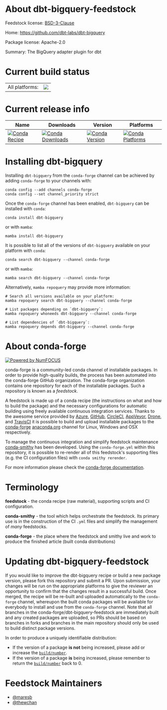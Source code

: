 About dbt-bigquery-feedstock
============================

Feedstock license: [BSD-3-Clause](https://github.com/conda-forge/dbt-bigquery-feedstock/blob/main/LICENSE.txt)

Home: https://github.com/dbt-labs/dbt-bigquery

Package license: Apache-2.0

Summary: The BigQuery adapter plugin for dbt

Current build status
====================


<table><tr><td>All platforms:</td>
    <td>
      <a href="https://dev.azure.com/conda-forge/feedstock-builds/_build/latest?definitionId=16766&branchName=main">
        <img src="https://dev.azure.com/conda-forge/feedstock-builds/_apis/build/status/dbt-bigquery-feedstock?branchName=main">
      </a>
    </td>
  </tr>
</table>

Current release info
====================

| Name | Downloads | Version | Platforms |
| --- | --- | --- | --- |
| [![Conda Recipe](https://img.shields.io/badge/recipe-dbt--bigquery-green.svg)](https://anaconda.org/conda-forge/dbt-bigquery) | [![Conda Downloads](https://img.shields.io/conda/dn/conda-forge/dbt-bigquery.svg)](https://anaconda.org/conda-forge/dbt-bigquery) | [![Conda Version](https://img.shields.io/conda/vn/conda-forge/dbt-bigquery.svg)](https://anaconda.org/conda-forge/dbt-bigquery) | [![Conda Platforms](https://img.shields.io/conda/pn/conda-forge/dbt-bigquery.svg)](https://anaconda.org/conda-forge/dbt-bigquery) |

Installing dbt-bigquery
=======================

Installing `dbt-bigquery` from the `conda-forge` channel can be achieved by adding `conda-forge` to your channels with:

```
conda config --add channels conda-forge
conda config --set channel_priority strict
```

Once the `conda-forge` channel has been enabled, `dbt-bigquery` can be installed with `conda`:

```
conda install dbt-bigquery
```

or with `mamba`:

```
mamba install dbt-bigquery
```

It is possible to list all of the versions of `dbt-bigquery` available on your platform with `conda`:

```
conda search dbt-bigquery --channel conda-forge
```

or with `mamba`:

```
mamba search dbt-bigquery --channel conda-forge
```

Alternatively, `mamba repoquery` may provide more information:

```
# Search all versions available on your platform:
mamba repoquery search dbt-bigquery --channel conda-forge

# List packages depending on `dbt-bigquery`:
mamba repoquery whoneeds dbt-bigquery --channel conda-forge

# List dependencies of `dbt-bigquery`:
mamba repoquery depends dbt-bigquery --channel conda-forge
```


About conda-forge
=================

[![Powered by
NumFOCUS](https://img.shields.io/badge/powered%20by-NumFOCUS-orange.svg?style=flat&colorA=E1523D&colorB=007D8A)](https://numfocus.org)

conda-forge is a community-led conda channel of installable packages.
In order to provide high-quality builds, the process has been automated into the
conda-forge GitHub organization. The conda-forge organization contains one repository
for each of the installable packages. Such a repository is known as a *feedstock*.

A feedstock is made up of a conda recipe (the instructions on what and how to build
the package) and the necessary configurations for automatic building using freely
available continuous integration services. Thanks to the awesome service provided by
[Azure](https://azure.microsoft.com/en-us/services/devops/), [GitHub](https://github.com/),
[CircleCI](https://circleci.com/), [AppVeyor](https://www.appveyor.com/),
[Drone](https://cloud.drone.io/welcome), and [TravisCI](https://travis-ci.com/)
it is possible to build and upload installable packages to the
[conda-forge](https://anaconda.org/conda-forge) [anaconda.org](https://anaconda.org/)
channel for Linux, Windows and OSX respectively.

To manage the continuous integration and simplify feedstock maintenance
[conda-smithy](https://github.com/conda-forge/conda-smithy) has been developed.
Using the ``conda-forge.yml`` within this repository, it is possible to re-render all of
this feedstock's supporting files (e.g. the CI configuration files) with ``conda smithy rerender``.

For more information please check the [conda-forge documentation](https://conda-forge.org/docs/).

Terminology
===========

**feedstock** - the conda recipe (raw material), supporting scripts and CI configuration.

**conda-smithy** - the tool which helps orchestrate the feedstock.
                   Its primary use is in the construction of the CI ``.yml`` files
                   and simplify the management of *many* feedstocks.

**conda-forge** - the place where the feedstock and smithy live and work to
                  produce the finished article (built conda distributions)


Updating dbt-bigquery-feedstock
===============================

If you would like to improve the dbt-bigquery recipe or build a new
package version, please fork this repository and submit a PR. Upon submission,
your changes will be run on the appropriate platforms to give the reviewer an
opportunity to confirm that the changes result in a successful build. Once
merged, the recipe will be re-built and uploaded automatically to the
`conda-forge` channel, whereupon the built conda packages will be available for
everybody to install and use from the `conda-forge` channel.
Note that all branches in the conda-forge/dbt-bigquery-feedstock are
immediately built and any created packages are uploaded, so PRs should be based
on branches in forks and branches in the main repository should only be used to
build distinct package versions.

In order to produce a uniquely identifiable distribution:
 * If the version of a package **is not** being increased, please add or increase
   the [``build/number``](https://docs.conda.io/projects/conda-build/en/latest/resources/define-metadata.html#build-number-and-string).
 * If the version of a package **is** being increased, please remember to return
   the [``build/number``](https://docs.conda.io/projects/conda-build/en/latest/resources/define-metadata.html#build-number-and-string)
   back to 0.

Feedstock Maintainers
=====================

* [@maresb](https://github.com/maresb/)
* [@thewchan](https://github.com/thewchan/)

